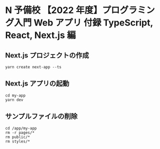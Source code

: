 # N 予備校 【2022 年度】プログラミング入門 Web アプリ 付録 TypeScript, React, Next.js 編

## Next.js プロジェクトの作成

```
yarn create next-app --ts
```

## Next.js アプリの起動

```
cd my-app
yarn dev
```

## サンプルファイルの削除

```
cd /app/my-app
rm -r pages/*
rm public/*
rm styles/*
```
